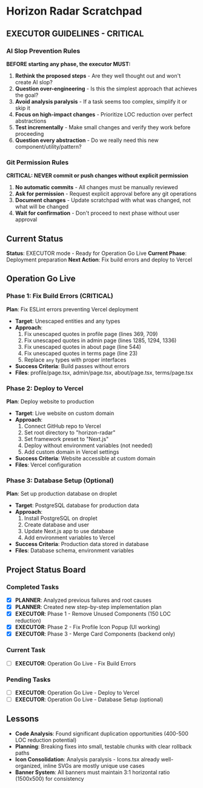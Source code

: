# Horizon Radar Scratchpad

## EXECUTOR GUIDELINES - CRITICAL

### AI Slop Prevention Rules
**BEFORE starting any phase, the executor MUST:**
1. **Rethink the proposed steps** - Are they well thought out and won't create AI slop?
2. **Question over-engineering** - Is this the simplest approach that achieves the goal?
3. **Avoid analysis paralysis** - If a task seems too complex, simplify it or skip it
4. **Focus on high-impact changes** - Prioritize LOC reduction over perfect abstractions
5. **Test incrementally** - Make small changes and verify they work before proceeding
6. **Question every abstraction** - Do we really need this new component/utility/pattern?

### Git Permission Rules
**CRITICAL: NEVER commit or push changes without explicit permission**
1. **No automatic commits** - All changes must be manually reviewed
2. **Ask for permission** - Request explicit approval before any git operations
3. **Document changes** - Update scratchpad with what was changed, not what will be changed
4. **Wait for confirmation** - Don't proceed to next phase without user approval

## Current Status

**Status**: EXECUTOR mode - Ready for Operation Go Live
**Current Phase**: Deployment preparation
**Next Action**: Fix build errors and deploy to Vercel

## Operation Go Live

### Phase 1: Fix Build Errors (CRITICAL)
**Plan**: Fix ESLint errors preventing Vercel deployment
- **Target**: Unescaped entities and any types
- **Approach**:
  1. Fix unescaped quotes in profile page (lines 369, 709)
  2. Fix unescaped quotes in admin page (lines 1285, 1294, 1336)
  3. Fix unescaped quotes in about page (line 544)
  4. Fix unescaped quotes in terms page (line 23)
  5. Replace `any` types with proper interfaces
- **Success Criteria**: Build passes without errors
- **Files**: profile/page.tsx, admin/page.tsx, about/page.tsx, terms/page.tsx

### Phase 2: Deploy to Vercel
**Plan**: Deploy website to production
- **Target**: Live website on custom domain
- **Approach**:
  1. Connect GitHub repo to Vercel
  2. Set root directory to "horizon-radar"
  3. Set framework preset to "Next.js"
  4. Deploy without environment variables (not needed)
  5. Add custom domain in Vercel settings
- **Success Criteria**: Website accessible at custom domain
- **Files**: Vercel configuration

### Phase 3: Database Setup (Optional)
**Plan**: Set up production database on droplet
- **Target**: PostgreSQL database for production data
- **Approach**:
  1. Install PostgreSQL on droplet
  2. Create database and user
  3. Update Next.js app to use database
  4. Add environment variables to Vercel
- **Success Criteria**: Production data stored in database
- **Files**: Database schema, environment variables

## Project Status Board

### Completed Tasks
- [x] **PLANNER**: Analyzed previous failures and root causes
- [x] **PLANNER**: Created new step-by-step implementation plan
- [x] **EXECUTOR**: Phase 1 - Remove Unused Components (150 LOC reduction)
- [x] **EXECUTOR**: Phase 2 - Fix Profile Icon Popup (UI working)
- [x] **EXECUTOR**: Phase 3 - Merge Card Components (backend only)

### Current Task
- [ ] **EXECUTOR**: Operation Go Live - Fix Build Errors

### Pending Tasks
- [ ] **EXECUTOR**: Operation Go Live - Deploy to Vercel
- [ ] **EXECUTOR**: Operation Go Live - Database Setup (optional)

## Lessons

- **Code Analysis**: Found significant duplication opportunities (400-500 LOC reduction potential)
- **Planning**: Breaking fixes into small, testable chunks with clear rollback paths
- **Icon Consolidation**: Analysis paralysis - Icons.tsx already well-organized, inline SVGs are mostly unique use cases
- **Banner System**: All banners must maintain 3:1 horizontal ratio (1500x500) for consistency
